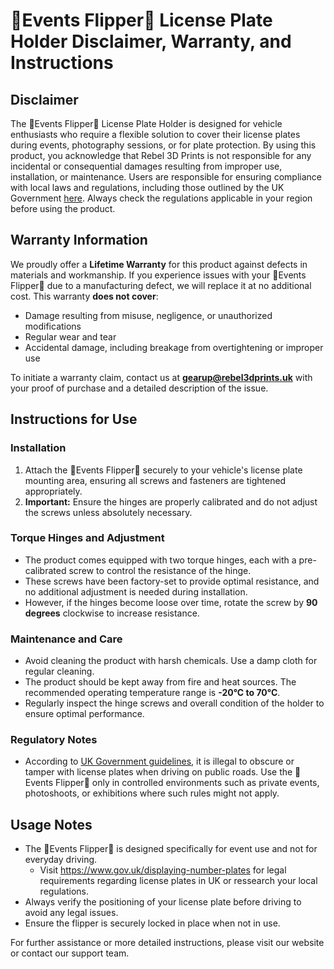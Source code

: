 # 🐬Events Flipper🐬 License Plate Holder Disclaimer, Warranty, and Instructions

## Disclaimer

The 🐬Events Flipper🐬 License Plate Holder is designed for vehicle enthusiasts who require a flexible solution to cover their license plates during events, photography sessions, or for plate protection. By using this product, you acknowledge that Rebel 3D Prints is not responsible for any incidental or consequential damages resulting from improper use, installation, or maintenance. Users are responsible for ensuring compliance with local laws and regulations, including those outlined by the UK Government [here](https://www.gov.uk/displaying-number-plates). Always check the regulations applicable in your region before using the product.

## Warranty Information

We proudly offer a **Lifetime Warranty** for this product against defects in materials and workmanship. If you experience issues with your 🐬Events Flipper🐬 due to a manufacturing defect, we will replace it at no additional cost. This warranty **does not cover**:

- Damage resulting from misuse, negligence, or unauthorized modifications
- Regular wear and tear
- Accidental damage, including breakage from overtightening or improper use

To initiate a warranty claim, contact us at **gearup@rebel3dprints.uk** with your proof of purchase and a detailed description of the issue.

## Instructions for Use

### Installation

1. Attach the 🐬Events Flipper🐬 securely to your vehicle's license plate mounting area, ensuring all screws and fasteners are tightened appropriately.
2. **Important:** Ensure the hinges are properly calibrated and do not adjust the screws unless absolutely necessary.

### Torque Hinges and Adjustment

- The product comes equipped with two torque hinges, each with a pre-calibrated screw to control the resistance of the hinge. 
- These screws have been factory-set to provide optimal resistance, and no additional adjustment is needed during installation.
- However, if the hinges become loose over time, rotate the screw by **90 degrees** clockwise to increase resistance.

### Maintenance and Care

- Avoid cleaning the product with harsh chemicals. Use a damp cloth for regular cleaning.
- The product should be kept away from fire and heat sources. The recommended operating temperature range is **-20°C to 70°C**.
- Regularly inspect the hinge screws and overall condition of the holder to ensure optimal performance.

### Regulatory Notes

- According to [UK Government guidelines](https://www.gov.uk/displaying-number-plates), it is illegal to obscure or tamper with license plates when driving on public roads. Use the 🐬Events Flipper🐬 only in controlled environments such as private events, photoshoots, or exhibitions where such rules might not apply.

## Usage Notes

- The 🐬Events Flipper🐬 is designed specifically for event use and not for everyday driving.
  - Visit https://www.gov.uk/displaying-number-plates for legal requirements regarding license plates in UK or ressearch your local regulations.
- Always verify the positioning of your license plate before driving to avoid any legal issues.
- Ensure the flipper is securely locked in place when not in use.

For further assistance or more detailed instructions, please visit our website or contact our support team.
